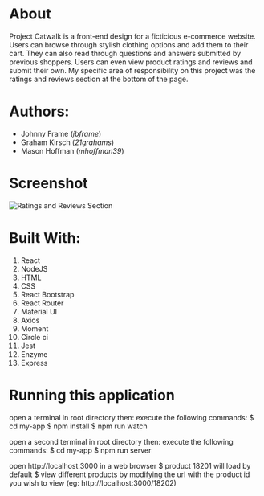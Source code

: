 # About
Project Catwalk is a front-end design for a ficticious e-commerce website. Users can browse through stylish clothing options and add them to their cart. They can also read through questions and answers submitted by previous shoppers. Users can even view product ratings and reviews and submit their own. My specific area of responsibility on this project was the ratings and reviews section at the bottom of the page.

# Authors:
* Johnny Frame (_jbframe_)
* Graham Kirsch (_21grahams_)
* Mason Hoffman (_mhoffman39_)

# Screenshot
![Ratings and Reviews Section](../myapp/public/ratingsReviews)


# Built With:
1. React
2. NodeJS
3. HTML
4. CSS
5. React Bootstrap
6. React Router
7. Material UI
8. Axios
9. Moment
10. Circle ci
11. Jest
12. Enzyme
13. Express


# Running this application
  open a terminal in root directory then:
  execute the following commands:
    $ cd my-app
    $ npm install
    $ npm run watch

  open a second terminal in root directory then:
  execute the following commands:
    $ cd my-app
    $ npm run server

  open http://localhost:3000 in a web browser
    $ product 18201 will load by default
    $ view different products by modifying the url with the product id you wish to view (eg: http://localhost:3000/18202)
